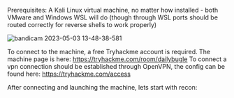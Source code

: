 Prerequisites:
A Kali Linux virtual machine, no matter how installed - both VMware and Windows WSL will do (though through WSL ports should be routed correctly for reverse shells to work properly)

![bandicam 2023-05-03 13-48-38-581](https://user-images.githubusercontent.com/41784972/235907840-946823eb-3cda-4669-b0fd-d5d8f3d25f19.jpg)

To connect to the machine, a free Tryhackme account is required. The machine page is here: https://tryhackme.com/room/dailybugle
To connect a vpn connection should be established through OpenVPN, the config can be found here: https://tryhackme.com/access

After connecting and launching the machine, lets start with recon:
